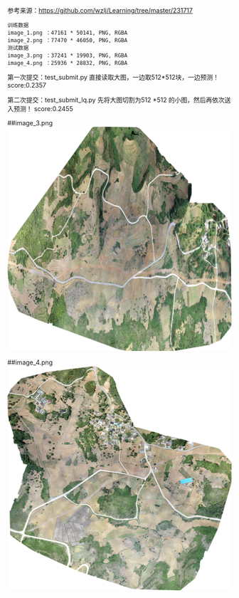 参考来源：https://github.com/wzlj/Learning/tree/master/231717
```
训练数据
image_1.png ：47161 * 50141, PNG, RGBA
image_2.png ：77470 * 46050, PNG, RGBA
测试数据
image_3.png ：37241 * 19903, PNG, RGBA
image_4.png ：25936 * 28832, PNG, RGBA
```
第一次提交：test_submit.py
直接读取大图，一边取512*512块，一边预测！
score:0.2357

第二次提交：test_submit_lq.py
先将大图切割为512 *512 的小图，然后再依次送入预测！
score:0.2455

##image_3.png
![mage](https://github.com/liuliu408/20190719/blob/master/utils/image_3_resize.png)


##image_4.png
![image](https://github.com/liuliu408/20190719/blob/master/utils/image_4_resize.png)
